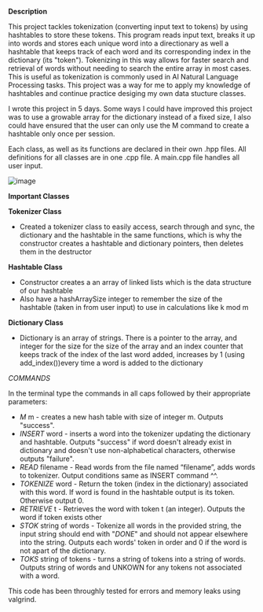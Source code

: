 **Description**

This project tackles tokenization (converting input text to tokens) by using hashtables to store these tokens. This program reads input text, breaks it up into words and stores each unique word into a directionary as well a hashtable that keeps track of each word and its corresponding index in the dictionary (its "token"). Tokenizing in this way allows for faster search and retrieval of words without needing to search the entire array in most cases. This is useful as tokenization is commonly used in AI Natural Language Processing tasks. This project was a way for me to apply my knowledge of hashtables and continue practice desiging my own data stucture classes. 

I wrote this project in 5 days. Some ways I could have improved this project was to use a growable array for the dictionary instead of a fixed size, I also could have ensured that the user can only use the M command to create a hashtable only once per session.

Each class, as well as its functions are declared in their own .hpp files. All definitions for all classes are in one .cpp file. A main.cpp file handles all user input.

![image](https://github.com/hermehehe/Tokenizer/assets/166939272/c3382994-c54c-4f49-a100-bee8ccb0e6e0)

**Important Classes** 

**Tokenizer Class**

- Created a tokenizer class to easily access, search through and sync, the dictionary and the hashtable in the same functions, which is why the constructor creates a hashtable and dictionary pointers, then deletes them in the destructor

**Hashtable Class**

- Constructor creates a an array of linked lists which is the data structure of our hashtable
- Also have a hashArraySize integer to remember the size of the hashtable (taken in from user input) to use in calculations like k mod m

**Dictionary Class**

- Dictionary is an array of strings. There is a pointer to the array, and integer for the size for the size of the array and an index counter that keeps track of the index of the last word added, increases by 1 (using add_index())every time a word is added to the dictionary


*COMMANDS* 

In the terminal type the commands in all caps followed by their appropriate parameters:

* *M* m - creates a new hash table with size of integer m. Outputs "success".
* *INSERT* word - inserts a word into the tokenizer updating the dictionary and hashtable. Outputs "success" if word doesn't already exist in dictionary and doesn't use non-alphabetical characters, otherwise outputs "failure".
* *READ* filename - Read words from the file named “filename”, adds words to tokenizer. Output conditions same as INSERT command ^^.
* *TOKENIZE* word - Return the token (index in the dictionary) associated with this word. If word is found in the hashtable output is its token. Otherwise output 0.
* *RETRIEVE* t - Retrieves the word with token t (an integer). Outputs the word if token exists other
* *STOK* string of words - Tokenize all words in the provided string, the input string should end with "_DONE_" and should not appear elsewhere into the string. Outputs each words' token in order and 0 if the word is not apart of the dictionary. 
* *TOKS* string of tokens - turns a string of tokens into a string of words. Outputs string of words and UNKOWN for any tokens not associated with a word.


This code has been throughly tested for errors and memory leaks using valgrind.




